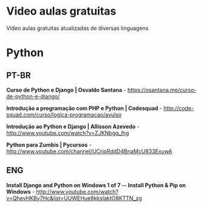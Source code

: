 Video aulas gratuitas
=====================

Vídeo aulas gratuitas atualizadas de diversas linguagens

Python 
======

PT-BR
-----

**Curso de Python e Django | Osvaldo Santana**  - https://osantana.me/curso-de-python-e-django/

**Introdução a programação com PHP e Python | Codesquad** - http://code-squad.com/curso/logica-programacao/avulso

**Introdução ao Python e Django | Allisson Azevedo** - http://www.youtube.com/watch?v=ZJKNbgq_lhg

**Python para Zumbis | Pycursos** - http://www.youtube.com/channel/UCripRddD4BnaMcU833ExuwA


ENG
---

**Install Django and Python on Windows 1 of 7 -- Install Python & Pip on Windows** - http://www.youtube.com/watch?v=QhevHKBy7Hc&list=UUWEHue8kksIaktO8KTTN_zg





